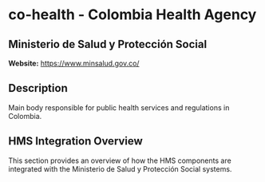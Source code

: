 # co-health - Colombia Health Agency

## Ministerio de Salud y Protección Social

**Website:** https://www.minsalud.gov.co/

## Description

Main body responsible for public health services and regulations in Colombia.

## HMS Integration Overview

This section provides an overview of how the HMS components are integrated with the Ministerio de Salud y Protección Social systems.

